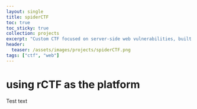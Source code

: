 ```yaml
---
layout: single
title: spiderCTF
toc: true
toc_sticky: true
collection: projects
excerpt: "Custom CTF focused on server-side web vulnerabilities, built by SWIFT's Operations Team using the rCTF platform"
header:
  teaser: /assets/images/projects/spiderCTF.png
tags: ["ctf", "web"]
---
```


# using rCTF as the platform
Test text